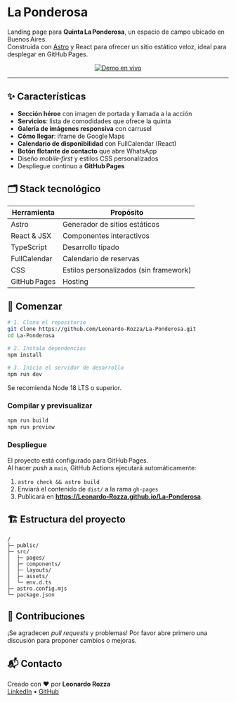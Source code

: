 # La Ponderosa

Landing page para **Quinta La Ponderosa**, un espacio de campo ubicado en Buenos Aires.  
Construida con [Astro](https://astro.build/) y React para ofrecer un sitio estático veloz, ideal para desplegar en GitHub Pages.

<p align="center">
  <a href="https://Leonardo-Rozza.github.io/La-Ponderosa" target="_blank">
    <img src="https://img.shields.io/badge/Demo%20en%20vivo-Visitar-blue?style=for-the-badge" alt="Demo en vivo" />
  </a>
</p>

---

## ✨ Características

- **Sección héroe** con imagen de portada y llamada a la acción
- **Servicios**: lista de comodidades que ofrece la quinta
- **Galería de imágenes responsiva** con carrusel
- **Cómo llegar**: iframe de Google Maps
- **Calendario de disponibilidad** con FullCalendar (React)
- **Botón flotante de contacto** que abre WhatsApp
- Diseño _mobile‑first_ y estilos CSS personalizados
- Despliegue continuo a **GitHub Pages**

## 🗂️ Stack tecnológico

| Herramienta  | Propósito                              |
| ------------ | -------------------------------------- |
| Astro        | Generador de sitios estáticos          |
| React & JSX  | Componentes interactivos               |
| TypeScript   | Desarrollo tipado                      |
| FullCalendar | Calendario de reservas                 |
| CSS          | Estilos personalizados (sin framework) |
| GitHub Pages | Hosting                                |

## 🚀 Comenzar

```bash
# 1. Clona el repositorio
git clone https://github.com/Leonardo-Rozza/La-Ponderosa.git
cd La-Ponderosa

# 2. Instala dependencias
npm install

# 3. Inicia el servidor de desarrollo
npm run dev
```

Se recomienda Node 18 LTS o superior.

### Compilar y previsualizar

```bash
npm run build
npm run preview
```

### Despliegue

El proyecto está configurado para GitHub Pages.  
Al hacer _push_ a `main`, GitHub Actions ejecutará automáticamente:

1. `astro check && astro build`
2. Enviará el contenido de `dist/` a la rama `gh-pages`
3. Publicará en **https://Leonardo-Rozza.github.io/La-Ponderosa**.

## 🏗 Estructura del proyecto

```
/
├─ public/
├─ src/
│  ├─ pages/
│  ├─ components/
│  ├─ layouts/
│  ├─ assets/
│  └─ env.d.ts
├─ astro.config.mjs
└─ package.json
```

## 🤝 Contribuciones

¡Se agradecen _pull requests_ y problemas! Por favor abre primero una discusión para proponer cambios o mejoras.

## 📬 Contacto

Creado con ❤️ por **Leonardo Rozza**  
[LinkedIn](https://www.linkedin.com/in/leonardo-ivan-rozza-0769a0220) • [GitHub](https://github.com/Leonardo-Rozza)
